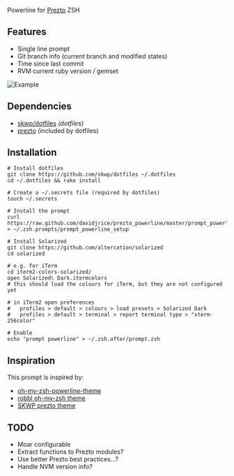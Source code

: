Powerline for [Prezto](http://github.com/sorin-ionescu/prezto) ZSH


## Features

* Single line prompt
* Git branch info (current branch and modified states)
* Time since last commit
* RVM current ruby version / gemset

![Example](https://raw.github.com/davidjrice/prezto_powerline/master/prompt.png)

## Dependencies

* [skwp/dotfiles](http://github.com/skwp/dotfiles) *(dotfiles)*
* [prezto](https://github.com/sorin-ionescu/prezto) (included by dotfiles)

## Installation

    # Install dotfiles
    git clone https://github.com/skwp/dotfiles ~/.dotfiles
    cd ~/.dotfiles && rake install

    # Create a ~/.secrets file (required by dotfiles)
    touch ~/.secrets

    # Install the prompt
    curl https://raw.github.com/davidjrice/prezto_powerline/master/prompt_powerline_setup > ~/.zsh.prompts/prompt_powerline_setup

    # Install Solarized
    git clone https://github.com/altercation/solarized
    cd solarized
  
    # e.g. for iTerm
    cd iterm2-colors-solarized/
    open Solarized\ Dark.itermcolors
    # this should load the colours for iTerm, but they are not configured yet

    # in iTerm2 open preferences 
    #   profiles > default > colours > load presets > Solarized Dark
    #   profiles > default > terminal > report terminal type > "xterm-256color"

    # Enable
    echo "prompt powerline" > ~/.zsh.after/prompt.zsh


## Inspiration

This prompt is inspired by:

* [oh-my-zsh-powerline-theme](http://github.com/jeremyFreeAgent/oh-my-zsh-powerline-theme)
* [robbl oh-my-zsh theme](http://github.com/robbl/oh-my-zsh-config)
* [SKWP prezto theme](http://github.com/skwp/dotfiles/blob/master/zsh/prezto-themes/prompt_skwp_setup)

## TODO

* Moar configurable
* Extract functions to Prezto modules?
* Use better Prezto best practices...?
* Handle NVM version info?